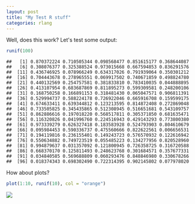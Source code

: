 ```yaml
---
layout: post
title: "My Test R stuff"
categories: rlang
---
```


Well, does this work? Let's test some output:

``` r
runif(100)
```

    ##   [1] 0.870372224 0.710505344 0.098568477 0.851615177 0.368644087
    ##   [6] 0.308076377 0.325388524 0.973015668 0.667594853 0.836291576
    ##  [11] 0.436746925 0.078966249 0.634317026 0.791939064 0.350301212
    ##  [16] 0.704443678 0.278965551 0.069917502 0.740671859 0.498824780
    ##  [21] 0.440132569 0.254757581 0.381833810 0.783410035 0.044888895
    ##  [26] 0.413107954 0.683687869 0.811895273 0.599309581 0.248200106
    ##  [31] 0.168750258 0.166891153 0.318481430 0.065047571 0.906811391
    ##  [36] 0.529994737 0.588224178 0.726922046 0.665916708 0.159599175
    ##  [41] 0.674633411 0.639344812 0.123213595 0.814872408 0.272869048
    ##  [46] 0.733505825 0.345435865 0.512308945 0.516651681 0.543109757
    ##  [51] 0.862886616 0.197018220 0.568517811 0.305371850 0.681635471
    ##  [56] 0.116320826 0.041996760 0.224516943 0.429143293 0.773800380
    ##  [61] 0.973339279 0.626327418 0.183583928 0.524793903 0.804610679
    ##  [66] 0.095984453 0.590336737 0.475560666 0.822622561 0.006656531
    ##  [71] 0.194119816 0.236155401 0.149243723 0.576570932 0.122616942
    ##  [76] 0.550634882 0.749723519 0.055485223 0.134277956 0.820528960
    ##  [81] 0.994879637 0.031357092 0.121800945 0.726358725 0.316720588
    ##  [86] 0.668370170 0.125811493 0.248623768 0.301684571 0.357677331
    ##  [91] 0.034840585 0.569688809 0.060293476 0.848846980 0.330678266
    ##  [96] 0.018374343 0.698302490 0.722314395 0.902145802 0.077978020

How about plots?

``` r
plot(1:10, runif(10), col = "orange")
```

![](https://statsmaths.github.io/blog/assets/2017-07-31-r-test/unnamed-chunk-2-1.png)
